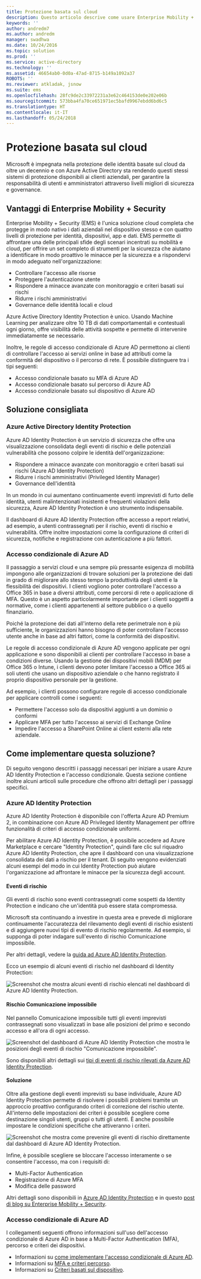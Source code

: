 ```yaml
---
title: Protezione basata sul cloud
description: Questo articolo descrive come usare Enterprise Mobility + Security per offrire un set completo di strumenti per la sicurezza in modo da identificare le minacce per la sicurezza in modo proattivo e rispondervi correttamente nell'organizzazione tramite gli strumenti inclusi in Azure Active Directory.
keywords: ''
author: andredm7
ms.author: andredm
manager: swadhwa
ms.date: 10/24/2016
ms.topic: solution
ms.prod: ''
ms.service: active-directory
ms.technology: ''
ms.assetid: 46654ab0-0d0a-47ad-8715-b149a1092a37
ROBOTS: ''
ms.reviewer: atkladak, jsnow
ms.suite: ems
ms.openlocfilehash: 28fc9de2c33972231a3e62c464153de0e202e06b
ms.sourcegitcommit: 573bba4fa70ce651971ec5bafd9967ebdd6bd6c5
ms.translationtype: HT
ms.contentlocale: it-IT
ms.lasthandoff: 05/24/2018
---
```

# <a name="cloud-powered-protection"></a>Protezione basata sul cloud
Microsoft è impegnata nella protezione delle identità basate sul cloud da oltre un decennio e con Azure Active Directory sta rendendo questi stessi sistemi di protezione disponibili ai clienti aziendali, per garantire la responsabilità di utenti e amministratori attraverso livelli migliori di sicurezza e governance.

## <a name="how-can-enterprise-mobility--security-help-you"></a>Vantaggi di Enterprise Mobility + Security
Enterprise Mobility + Security (EMS) è l'unica soluzione cloud completa che protegge in modo nativo i dati aziendali nel dispositivo stesso e con quattro livelli di protezione per identità, dispositivi, app e dati. EMS permette di affrontare una delle principali sfide degli scenari incentrati su mobilità e cloud, per offrire un set completo di strumenti per la sicurezza che aiutano a identificare in modo proattivo le minacce per la sicurezza e a rispondervi in modo adeguato nell'organizzazione:
- Controllare l'accesso alle risorse
- Proteggere l'autenticazione utente
- Rispondere a minacce avanzate con monitoraggio e criteri basati sui rischi
- Ridurre i rischi amministrativi
- Governance delle identità locali e cloud

Azure Active Directory Identity Protection è unico. Usando Machine Learning per analizzare oltre 10 TB di dati comportamentali e contestuali ogni giorno, offre visibilità delle attività sospette e permette di intervenire immediatamente se necessario.

Inoltre, le regole di accesso condizionale di Azure AD permettono ai clienti di controllare l'accesso ai servizi online in base ad attributi come la conformità del dispositivo o il percorso di rete. È possibile distinguere tra i tipi seguenti:
- Accesso condizionale basato su MFA di Azure AD
- Accesso condizionale basato sul percorso di Azure AD
- Accesso condizionale basato sul dispositivo di Azure AD


## <a name="recommended-solution"></a>Soluzione consigliata
### <a name="azure-active-directory-identity-protection"></a>Azure Active Directory Identity Protection

Azure AD Identity Protection è un servizio di sicurezza che offre una visualizzazione consolidata degli eventi di rischio e delle potenziali vulnerabilità che possono colpire le identità dell'organizzazione:
- Rispondere a minacce avanzate con monitoraggio e criteri basati sui rischi (Azure AD Identity Protection)
- Ridurre i rischi amministrativi (Privileged Identity Manager)
- Governance dell'identità

In un mondo in cui aumentano continuamente eventi imprevisti di furto delle identità, utenti malintenzionati insistenti e frequenti violazioni della sicurezza, Azure AD Identity Protection è uno strumento indispensabile.

Il dashboard di Azure AD Identity Protection offre accesso a report relativi, ad esempio, a utenti contrassegnati per il rischio, eventi di rischio e vulnerabilità. Offre inoltre impostazioni come la configurazione di criteri di sicurezza, notifiche e registrazione con autenticazione a più fattori.
### <a name="azure-ad-conditional-access"></a>Accesso condizionale di Azure AD
Il passaggio a servizi cloud e una sempre più pressante esigenza di mobilità impongono alle organizzazioni di trovare soluzioni per la protezione dei dati in grado di migliorare allo stesso tempo la produttività degli utenti e la flessibilità dei dispositivi. I clienti vogliono poter controllare l'accesso a Office 365 in base a diversi attributi, come percorsi di rete o applicazione di MFA. Questo è un aspetto particolarmente importante per i clienti soggetti a normative, come i clienti appartenenti al settore pubblico o a quello finanziario.

Poiché la protezione dei dati all'interno della rete perimetrale non è più sufficiente, le organizzazioni hanno bisogno di poter controllare l'accesso utente anche in base ad altri fattori, come la conformità dei dispositivi.

Le regole di accesso condizionale di Azure AD vengono applicate per ogni applicazione e sono disponibili ai clienti per controllare l'accesso in base a condizioni diverse. Usando la gestione dei dispositivi mobili (MDM) per Office 365 o Intune, i clienti devono poter limitare l'accesso a Office 365 ai soli utenti che usano un dispositivo aziendale o che hanno registrato il proprio dispositivo personale per la gestione.

Ad esempio, i clienti possono configurare regole di accesso condizionale per applicare controlli come i seguenti:
- Permettere l'accesso solo da dispositivi aggiunti a un dominio o conformi
- Applicare MFA per tutto l'accesso ai servizi di Exchange Online
- Impedire l'accesso a SharePoint Online ai client esterni alla rete aziendale.

## <a name="how-to-implement-these-solutions"></a>Come implementare questa soluzione?

Di seguito vengono descritti i passaggi necessari per iniziare a usare Azure AD Identity Protection e l'accesso condizionale. Questa sezione contiene inoltre alcuni articoli sulle procedure che offrono altri dettagli per i passaggi specifici.

### <a name="azure-ad-identity-protection"></a>Azure AD Identity Protection
Azure AD Identity Protection è disponibile con l'offerta Azure AD Premium 2, in combinazione con Azure AD Privileged Identity Management per offrire funzionalità di criteri di accesso condizionale uniformi.

Per abilitare Azure AD Identity Protection, è possibile accedere ad Azure Marketplace e cercare "Identity Protection", quindi fare clic sul riquadro Azure AD Identity Protection, che apre il dashboard con una visualizzazione consolidata dei dati a rischio per il tenant. Di seguito vengono evidenziati alcuni esempi del modo in cui Identity Protection può aiutare l'organizzazione ad affrontare le minacce per la sicurezza degli account.

#### <a name="risk-events"></a>Eventi di rischio
Gli eventi di rischio sono eventi contrassegnati come sospetti da Identity Protection e indicano che un'identità può essere stata compromessa.

Microsoft sta continuando a investire in questa area e prevede di migliorare continuamente l'accuratezza del rilevamento degli eventi di rischio esistenti e di aggiungere nuovi tipi di evento di rischio regolarmente. Ad esempio, si supponga di poter indagare sull'evento di rischio Comunicazione impossibile.

Per altri dettagli, vedere la [guida ad Azure AD Identity Protection](https://azure.microsoft.com/documentation/articles/active-directory-identityprotection-playbook/).

Ecco un esempio di alcuni eventi di rischio nel dashboard di Identity Protection:

![Screenshot che mostra alcuni eventi di rischio elencati nel dashboard di Azure AD Identity Protection.](./media/cloud-powered-protection/cloud-powered-protection-fig1.png)

#### <a name="impossible-travels-risk"></a>Rischio Comunicazione impossibile
Nel pannello Comunicazione impossibile tutti gli eventi imprevisti contrassegnati sono visualizzati in base alle posizioni del primo e secondo accesso e all'ora di ogni accesso.

![Screenshot del dashboard di Azure AD Identity Protection che mostra le posizioni degli eventi di rischio "Comunicazione impossibile".](./media/cloud-powered-protection/cloud-powered-protection-fig2.png)

Sono disponibili altri dettagli sui [tipi di eventi di rischio rilevati da Azure AD Identity Protection](https://azure.microsoft.com/documentation/articles/active-directory-identityprotection-risk-events-types/).

#### <a name="remediation"></a>Soluzione
Oltre alla gestione degli eventi imprevisti su base individuale, Azure AD Identity Protection permette di risolvere i possibili problemi tramite un approccio proattivo configurando criteri di correzione del rischio utente. All'interno delle impostazioni dei criteri è possibile scegliere come destinazione singoli utenti, gruppi o tutti gli utenti. È anche possibile impostare le condizioni specifiche che attiveranno i criteri.

![Screenshot che mostra come prevenire gli eventi di rischio direttamente dal dashboard di Azure AD Identity Protection.](./media/cloud-powered-protection/cloud-powered-protection-fig3.png)

Infine, è possibile scegliere se bloccare l'accesso interamente o se consentire l'accesso, ma con i requisiti di:
- Multi-Factor Authentication
- Registrazione di Azure MFA
- Modifica delle password

Altri dettagli sono disponibili in [Azure AD Identity Protection](https://azure.microsoft.com/documentation/articles/active-directory-identityprotection/) e in questo [post di blog su Enterprise Mobility + Security](https://blogs.technet.microsoft.com/enterprisemobility/2016/09/07/azuread-identity-protection-azure-ad-privileged-identity-management-and-azure-ad-premium-p2-will-be-generally-available-sept-15th/).

### <a name="azure-ad-conditional-access"></a>Accesso condizionale di Azure AD
I collegamenti seguenti offrono informazioni sull'uso dell'accesso condizionale di Azure AD in base a Multi-Factor Authentication (MFA), percorso e criteri dei dispositivi.
- Informazioni su [come implementare l'accesso condizionale di Azure AD](https://azure.microsoft.com/documentation/articles/active-directory-conditional-access/).
- Informazioni su [MFA e criteri percorso](https://azure.microsoft.com/documentation/articles/active-directory-conditional-access-azuread-connected-apps/).
- Informazioni su [Criteri basati sul dispositivo](https://azure.microsoft.com/documentation/articles/active-directory-conditional-access-policy-connected-applications/).
